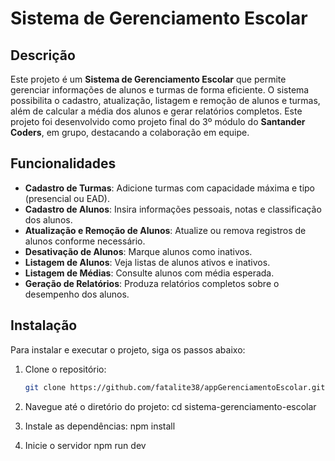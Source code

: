 # Sistema de Gerenciamento Escolar

## Descrição
Este projeto é um **Sistema de Gerenciamento Escolar** que permite gerenciar informações de alunos e turmas de forma eficiente. O sistema possibilita o cadastro, atualização, listagem e remoção de alunos e turmas, além de calcular a média dos alunos e gerar relatórios completos. Este projeto foi desenvolvido como projeto final do 3º módulo do **Santander Coders**, em grupo, destacando a colaboração em equipe.

## Funcionalidades
- **Cadastro de Turmas**: Adicione turmas com capacidade máxima e tipo (presencial ou EAD).
- **Cadastro de Alunos**: Insira informações pessoais, notas e classificação dos alunos.
- **Atualização e Remoção de Alunos**: Atualize ou remova registros de alunos conforme necessário.
- **Desativação de Alunos**: Marque alunos como inativos.
- **Listagem de Alunos**: Veja listas de alunos ativos e inativos.
- **Listagem de Médias**: Consulte alunos com média esperada.
- **Geração de Relatórios**: Produza relatórios completos sobre o desempenho dos alunos.

## Instalação

Para instalar e executar o projeto, siga os passos abaixo:

1. Clone o repositório:
   ```bash
   git clone https://github.com/fatalite38/appGerenciamentoEscolar.git

2. Navegue até o diretório do projeto:
   cd sistema-gerenciamento-escolar

3. Instale as dependências:
	npm install

4. Inicie o servidor
	npm run dev
